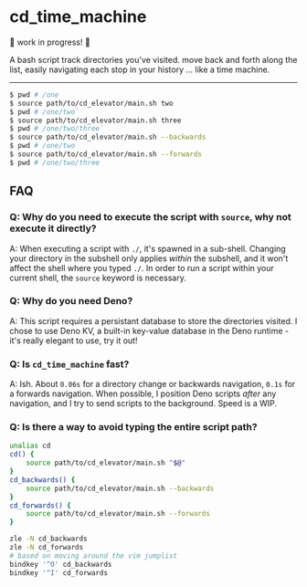 # cd_time_machine

🚨 work in progress! 🚨

A bash script track directories you've visited. move back and forth along the list, easily navigating each stop in your
history ... like a time machine.

---

```bash
$ pwd # /one
$ source path/to/cd_elevator/main.sh two
$ pwd # /one/two`
$ source path/to/cd_elevator/main.sh three
$ pwd # /one/two/three`
$ source path/to/cd_elevator/main.sh --backwards
$ pwd # /one/two
$ source path/to/cd_elevator/main.sh --forwards
$ pwd # /one/two/three
```

## FAQ

### Q: Why do you need to execute the script with `source`, why not execute it directly?

A: When executing a script with `./`, it's spawned in a sub-shell. Changing your directory in the subshell only applies
_within_ the subshell, and it won't affect the shell where you typed `./`. In order to run a script within your current
shell, the `source` keyword is necessary.

### Q: Why do you need Deno?

A: This script requires a persistant database to store the directories visited. I chose to use Deno KV, a built-in
key-value database in the Deno runtime - it's really elegant to use, try it out!

### Q: Is `cd_time_machine` fast?

A: Ish. About `0.06s` for a directory change or backwards navigation, `0.1s` for a forwards navigation. When possible, I
position Deno scripts _after_ any navigation, and I try to send scripts to the background. Speed is a WIP.

### Q: Is there a way to avoid typing the entire script path?

```bash
unalias cd
cd() {
    source path/to/cd_elevator/main.sh "$@"
}
cd_backwards() {
    source path/to/cd_elevator/main.sh --backwards
}
cd_forwards() {
    source path/to/cd_elevator/main.sh --forwards
}

zle -N cd_backwards
zle -N cd_forwards
# based on moving around the vim jumplist
bindkey '^O' cd_backwards
bindkey '^I' cd_forwards
```
